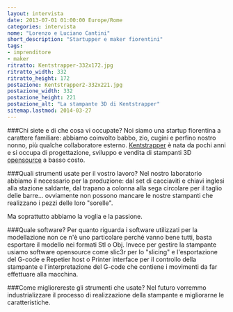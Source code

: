 ```yaml
---
layout: intervista
date: 2013-07-01 01:00:00 Europe/Rome
categories: intervista
nome: "Lorenzo e Luciano Cantini"
short_description: "Startupper e maker fiorentini"
tags:
- imprenditore
- maker
ritratto: Kentstrapper-332x172.jpg
ritratto_width: 332
ritratto_height: 172
postazione: Kentstrapper2-332x221.jpg
postazione_width: 332
postazione_height: 221
postazione_alt: "La stampante 3D di Kentstrapper"
sitemap.lastmod: 2014-03-27
---
```

###Chi siete e di che cosa vi occupate?
Noi siamo una startup fiorentina a carattere familiare: abbiamo coinvolto babbo, zio, cugini e perfino nostro nonno, più qualche collaboratore esterno. [Kentstrapper][1] è nata da pochi anni e si occupa di progettazione, sviluppo e vendita di stampanti 3D [opensource][2] a basso costo.

###Quali strumenti usate per il vostro lavoro?
Nel nostro laboratorio abbiamo il necessario per la produzione: dal set di cacciaviti e chiavi inglesi alla stazione saldante, dal trapano a colonna alla sega circolare per il taglio delle barre... ovviamente non possono mancare le nostre stampanti che realizzano i pezzi delle loro "sorelle".

Ma soprattutto abbiamo la voglia e la passione.

###Quale software?
Per quanto riguarda i software utilizzati per la modellazione non ce n'è uno particolare perché vanno bene tutti, basta esportare il modello nei formati Stl o Obj. Invece per gestire la stampante usiamo software opensource come slic3r per lo "slicing" e l'esportazione del G-code e Repetier host o Printer interface per il controllo della stampante e l'interpretazione del G-code che contiene i movimenti da far effettuare alla macchina.

###Come migliorereste gli strumenti che usate?
Nel futuro vorremmo industrializzare il processo di realizzazione della stampante e migliorarne le caratteristiche.


[1]: http://kentstrapper.com/ "Sito web di Kentstrapper"
[2]: http://it.wikipedia.org/wiki/Hardware_libero "Wikipedia: Hardware libero"